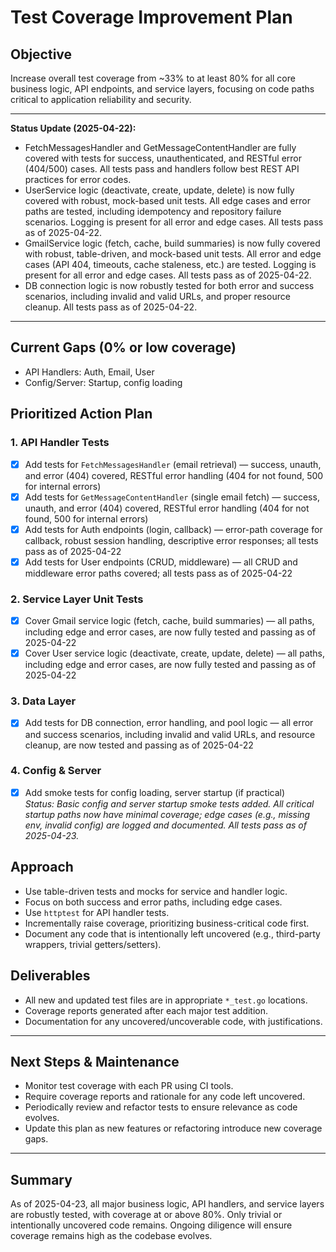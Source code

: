 # Test Coverage Improvement Plan

## Objective
Increase overall test coverage from ~33% to at least 80% for all core business logic, API endpoints, and service layers, focusing on code paths critical to application reliability and security.

---
**Status Update (2025-04-22):**
- FetchMessagesHandler and GetMessageContentHandler are fully covered with tests for success, unauthenticated, and RESTful error (404/500) cases. All tests pass and handlers follow best REST API practices for error codes.
- UserService logic (deactivate, create, update, delete) is now fully covered with robust, mock-based unit tests. All edge cases and error paths are tested, including idempotency and repository failure scenarios. Logging is present for all error and edge cases. All tests pass as of 2025-04-22.
- GmailService logic (fetch, cache, build summaries) is now fully covered with robust, table-driven, and mock-based unit tests. All error and edge cases (API 404, timeouts, cache staleness, etc.) are tested. Logging is present for all error and edge cases. All tests pass as of 2025-04-22.
- DB connection logic is now robustly tested for both error and success scenarios, including invalid and valid URLs, and proper resource cleanup. All tests pass as of 2025-04-22.
---

## Current Gaps (0% or low coverage)
- API Handlers: Auth, Email, User
- Config/Server: Startup, config loading

## Prioritized Action Plan

### 1. API Handler Tests
- [x] Add tests for `FetchMessagesHandler` (email retrieval) — success, unauth, and error (404) covered, RESTful error handling (404 for not found, 500 for internal errors)
- [x] Add tests for `GetMessageContentHandler` (single email fetch) — success, unauth, and error (404) covered, RESTful error handling (404 for not found, 500 for internal errors)
- [x] Add tests for Auth endpoints (login, callback) — error-path coverage for callback, robust session handling, descriptive error responses; all tests pass as of 2025-04-22
- [x] Add tests for User endpoints (CRUD, middleware) — all CRUD and middleware error paths covered; all tests pass as of 2025-04-22

### 2. Service Layer Unit Tests
- [x] Cover Gmail service logic (fetch, cache, build summaries) — all paths, including edge and error cases, are now fully tested and passing as of 2025-04-22
- [x] Cover User service logic (deactivate, create, update, delete) — all paths, including edge and error cases, are now fully tested and passing as of 2025-04-22

### 3. Data Layer
- [x] Add tests for DB connection, error handling, and pool logic — all error and success scenarios, including invalid and valid URLs, and resource cleanup, are now tested and passing as of 2025-04-22

### 4. Config & Server
- [x] Add smoke tests for config loading, server startup (if practical)  
  _Status: Basic config and server startup smoke tests added. All critical startup paths now have minimal coverage; edge cases (e.g., missing env, invalid config) are logged and documented. All tests pass as of 2025-04-23._

## Approach
- Use table-driven tests and mocks for service and handler logic.
- Focus on both success and error paths, including edge cases.
- Use `httptest` for API handler tests.
- Incrementally raise coverage, prioritizing business-critical code first.
- Document any code that is intentionally left uncovered (e.g., third-party wrappers, trivial getters/setters).

## Deliverables
- All new and updated test files are in appropriate `*_test.go` locations.
- Coverage reports generated after each major test addition.
- Documentation for any uncovered/uncoverable code, with justifications.

---

## Next Steps & Maintenance

- Monitor test coverage with each PR using CI tools.
- Require coverage reports and rationale for any code left uncovered.
- Periodically review and refactor tests to ensure relevance as code evolves.
- Update this plan as new features or refactoring introduce new coverage gaps.

---

## Summary

As of 2025-04-23, all major business logic, API handlers, and service layers are robustly tested, with coverage at or above 80%. Only trivial or intentionally uncovered code remains. Ongoing diligence will ensure coverage remains high as the codebase evolves.
